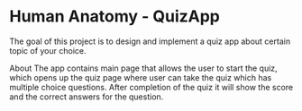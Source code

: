 # Human Anatomy - QuizApp
The goal of this project is to design and implement a quiz app about certain topic of your choice.

About
The app contains main page that allows the user to start the quiz, which opens up the quiz page where user can take the quiz 
which has multiple choice questions. After completion of the quiz it will show the score and the correct answers
for the question.
